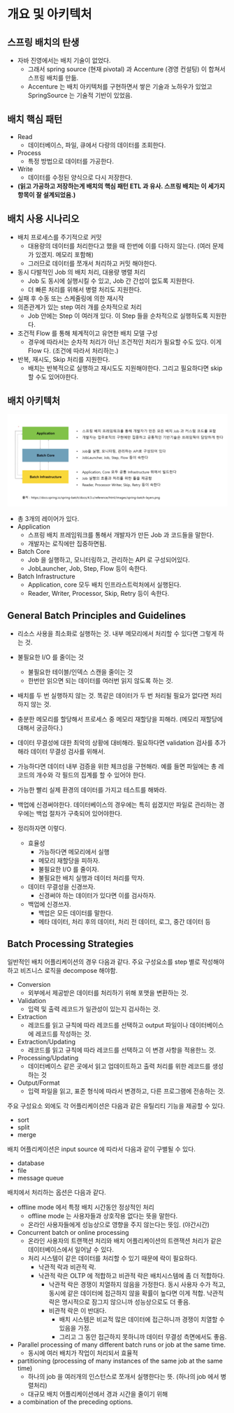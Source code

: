 # 개요 및 아키텍처 

## 스프링 배치의 탄생 

- 자바 진영에서는 배치 기술이 없었다.
  - 그래서 spring source (현재 pivotal) 과 Accenture (경영 컨설팅) 이 합쳐서 스프링 배치를 만듦.
  - Accenture 는 배치 아키텍처를 구현하면서 쌓은 기술과 노하우가 있었고 SpringSource 는 기술적 기반이 있었음.

## 배치 핵심 패턴 

- Read
  - 데이터베이스, 파일, 큐에서 다량의 데이터를 조회한다.
- Process
  - 특정 방법으로 데이터를 가공한다.
- Write
  - 데이터를 수정된 양식으로 다시 저장한다.
- **(읽고 가공하고 저장하는게 배치의 핵심 패턴 ETL 과 유사. 스프링 배치는 이 세가지 항목이 잘 설계되었음.)**

## 배치 사용 시나리오

- 배치 프로세스를 주기적으로 커밋
  - 대용량의 데이터를 처리한다고 했을 때 한번에 이를 다하지 않는다. (여러 문제가 있겠지. 메모리 포함해)
  - 그러므로 데이터를 쪼개서 처리하고 커밋 해야한다.
- 동시 다발적인 Job 의 배치 처리, 대용량 병렬 처리
  - Job 도 동시에 실행시킬 수 있고, Job 간 간섭이 없도록 지원한다.
  - 더 빠른 처리를 위해서 병렬 처리도 지원한다.
- 실패 후 수동 또는 스케줄링에 의한 재시작
- 의존관계가 있는 step 여러 개를 순차적으로 처리
  - Job 안에는 Step 이 여러개 있다. 이 Step 들을 순차적으로 실행하도록 지원한다.
- 조건적 Flow 를 통해 체계적이고 유연한 배치 모델 구성
  - 경우에 따라서는 순차적 처리가 아닌 조건적인 처리가 필요할 수도 있다. 이게 Flow 다. (조건에 따라서 처리하는.)
- 반복, 재시도, Skip 처리를 지원한다.
  - 배치는 반복적으로 실행하고 재시도도 지원해야한다. 그리고 필요하다면 skip 할 수도 있어야한다.

## 배치 아키텍처 

![](./images/batch_architecture.png)

- 총 3개의 레이어가 있다.
- Application
  - 스프링 배치 프레임워크를 통해서 개발자가 만든 Job 과 코드들을 말한다.
  - 개발자는 로직에만 집중하면됨.
- Batch Core
  - Job 을 실행하고, 모니터링하고, 관리하는 API 로 구성되어있다.
  - JobLauncher, Job, Step, Flow 등이 속한다.
- Batch Infrastructure
  - Application, core 모두 배치 인프라스트럭처에서 실행된다.
  - Reader, Writer, Processor, Skip, Retry 등이 속한다.

## General Batch Principles and Guidelines

- 리소스 사용을 최소화로 실행하는 것. 내부 메모리에서 처리할 수 있다면 그렇게 하는 것. 
- 불필요한 I/O 를 줄이는 것 
  - 불필요한 테이블/인덱스 스캔을 줄이는 것 
  - 한번만 읽으면 되는 데이터를 여러번 읽지 않도록 하는 것. 

- 배치를 두 번 실행하지 않는 것. 똑같은 데이터가 두 번 처리될 필요가 없다면 처리하지 않는 것. 
- 충분한 메모리를 할당해서 프로세스 중 메모리 재할당을 피해라. (메모리 재할당에 대해서 궁금하다.) 

- 데이터 무결성에 대한 최악의 상황에 대비해라. 필요하다면 validation 검사를 추가해라 데이터 무결성 검사를 위해서.

- 가능하다면 데이터 내부 검증을 위한 체크섬을 구현해라. 예를 들면 파일에는 총 레코드의 개수와 각 필드의 집계를 할 수 있어야 한다.

- 가능한 빨리 실제 환경의 데이터를 가지고 테스트를 해봐라.

- 백업에 신경써야한다. 데이터베이스의 경우에는 특히 쉽겠지만 파일로 관리하는 경우에는 백업 절차가 구축되어 있어야한다.

- 정리하자면 이렇다.
  - 효율성 
    - 가능하다면 메모리에서 실행
    - 메모리 재할당을 피하자. 
    - 불필요한 I/O 를 줄이자.
    - 불필요한 배치 실행과 데이터 처리를 막자. 
  - 데이터 무결성을 신경쓰자. 
    - 신경써야 하는 데이터가 있다면 이를 검사하자. 
  - 백업에 신경쓰자. 
    - 백업은 모든 데이터를 말한다. 
    - 메타 데이터, 처리 후의 데이터, 처리 전 데이터, 로그, 중간 데이터 등

## Batch Processing Strategies

일반적인 배치 어플리케이션의 경우 다음과 같다. 주요 구성요소를 step 별로 작성해야하고 비즈니스 로직을 decompose 해야함. 

- Conversion
  - 외부에서 제공받은 데이터를 처리하기 위해 포맷을 변환하는 것. 
- Validation
  - 입력 및 출력 레코드가 일관성이 있는지 검사하는 것.
- Extraction 
  - 레코드를 읽고 규칙에 따라 레코드를 선택하고 output 파일이나 데이터베이스에 레코드를 작성하는 것. 
- Extraction/Updating
  - 레코드를 읽고 규칙에 따라 레코드를 선택하고 이 변경 사항을 적용한느 것.
- Processing/Updating 
  - 데이터베이스 같은 곳에서 읽고 업데이트하고 출력 처리를 위한 레코드를 생성하는 것 
- Output/Format 
  - 입력 파일을 읽고, 표준 형식에 따라서 변경하고, 다른 프로그램에 전송하는 것.

주요 구성요소 외에도 각 어플리케이션은 다음과 같은 유틸리티 기능을 제공할 수 있다.
- sort
- split
- merge

배치 어플리케이션은 input source 에 따라서 다음과 같이 구별될 수 있다. 
- database
- file 
- message queue

배치에서 처리하는 옵션은 다음과 같다. 
- offline mode 에서 특정 배치 시간동안 정상적인 처리
  - offline mode 는 사용자들과 상호작용 없다는 뜻을 말한다.
  - 온라인 사용자들에게 성능상으로 영향을 주지 않는다는 뜻임. (야간시간)
- Concurrent batch or online processing
  - 온라인 사용자의 트랜잭션 처리와 배치 어플리케이션의 트랜잭션 처리가 같은 데이터베이스에서 일어날 수 있다. 
  - 처리 시스템이 같은 데이터를 처리할 수 있기 때문에 락이 필요하다. 
    - 낙관적 락과 비관적 락. 
    - 낙관적 락은 OLTP 에 적합하고 비관적 락은 배치시스템에 좀 더 적합하다. 
      - 낙관적 락은 경쟁이 치열하지 않음을 가정한다. 동시 사용자 수가 적고, 동시에 같은 데이터에 접근하지 않을 확률이 높다면 이게 적합. 
      낙관적 락은 명시적으로 잠그지 않으니까 성능상으로도 더 좋음.
      - 비관적 락은 이 반대다. 
        - 배치 시스템은 비교적 많은 데이터에 접근하니까 경쟁이 치열할 수 있음을 가정. 
        - 그리고 그 동안 접근하지 못하니까 데이터 무결성 측면에서도 좋음.
- Parallel processing of many different batch runs or job at the same time.
  - 동시에 여러 배치가 작업이 처리되서 효율적
- partitioning (processing of many instances of the same job at the same time)
  - 하나의 job 을 여러개의 인스턴스로 쪼개서 실행한다는 뜻. (하나의 job 에서 병렬처리)
  - 대규모 배치 어플리케이션에서 경과 시간을 줄이기 위해
- a combination of the preceding options.


